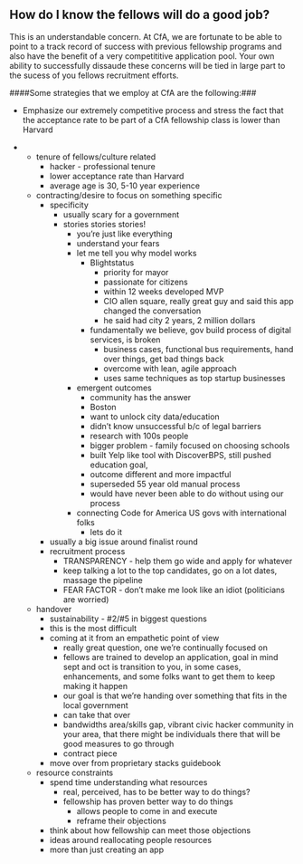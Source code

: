 ## How do I know the fellows will do a good job?

This is an understandable concern. At CfA, we are fortunate to be able to point to a track record of success with previous fellowship programs and also have the benefit of a very competititive application pool. Your own ability to successfully dissaude these concerns will be tied in large part to the sucess of you fellows recruitment efforts.

####Some strategies that we employ at CfA are the following:###

* Emphasize our extremely competitive process and stress the fact that the acceptance rate to be part of a CfA fellowship class is lower than Harvard
* <br>

    * tenure of fellows/culture related
        * hacker - professional tenure
        * lower acceptance rate than Harvard
        * average age is 30, 5-10 year experience
    * contracting/desire to focus on something specific
        * specificity
            * usually scary for a government
            * stories stories stories!
                * you’re just like everything
                * understand your fears
                * let me tell you why model works
                    * Blightstatus
                        * priority for mayor
                        * passionate for citizens
                        * within 12 weeks developed MVP
                        * CIO allen square, really great guy and said this app changed the conversation
                        * he said had city 2 years, 2 million dollars
                    * fundamentally we believe, gov build process of digital services, is broken
                        * business cases, functional bus requirements, hand over things, get bad things back
                        * overcome with lean, agile approach
                        * uses same techniques as top startup businesses
                * emergent outcomes
                    * community has the answer
                    * Boston
                    * want to unlock city data/education
                    * didn’t know unsuccessful b/c of legal barriers
                    * research with 100s people
                    * bigger problem - family focused on choosing schools
                    * built Yelp like tool with DiscoverBPS, still pushed education goal,
                    * outcome different and more impactful
                    * superseded 55 year old manual process
                    * would have never been able to do without using our process
                * connecting Code for America US govs with international folks
                    * lets do it
        * usually a big issue around finalist round
        * recruitment process
            * TRANSPARENCY - help them go wide and apply for whatever
            * keep talking a lot to the top candidates, go on a lot dates, massage the pipeline
            * FEAR FACTOR - don’t make me look like an idiot (politicians are worried)
    * handover
        * sustainability - #2/#5 in biggest questions
        * this is the most difficult
        * coming at it from an empathetic point of view
            * really great question, one we’re continually focused on
            * fellows are trained to develop an application, goal in mind sept and oct is transition to you, in some cases, enhancements, and some folks want to get them to keep making it happen
            * our goal is that we’re handing over something that fits in the local government
            * can take that over
            * bandwidths area/skills gap, vibrant civic hacker community in your area, that there might be individuals there that will be good measures to go through
            * contract piece
        * move over from proprietary stacks guidebook
    * resource constraints
        * spend time understanding what resources
            * real, perceived, has to be better way to do things?
            * fellowship has proven better way to do things
                * allows people to come in and execute
                * reframe their objections
        * think about how fellowship can meet those objections
        * ideas around reallocating people resources
        * more than just creating an app
